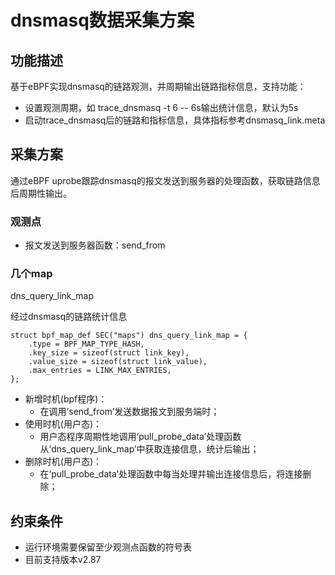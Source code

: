 # dnsmasq数据采集方案

## 功能描述

基于eBPF实现dnsmasq的链路观测，并周期输出链路指标信息，支持功能：

- 设置观测周期，如 trace_dnsmasq -t 6 -- 6s输出统计信息，默认为5s
- 启动trace_dnsmasq后的链路和指标信息，具体指标参考dnsmasq_link.meta

## 采集方案

通过eBPF uprobe跟踪dnsmasq的报文发送到服务器的处理函数，获取链路信息后周期性输出。

### 观测点

- 报文发送到服务器函数：send_from

### 几个map

dns_query_link_map

经过dnsmasq的链路统计信息

```
struct bpf_map_def SEC("maps") dns_query_link_map = {
    .type = BPF_MAP_TYPE_HASH,
    .key_size = sizeof(struct link_key),
    .value_size = sizeof(struct link_value),
    .max_entries = LINK_MAX_ENTRIES,
};
```

- 新增时机(bpf程序)：
  - 在调用‘send_from’发送数据报文到服务端时；
- 使用时机(用户态)：
  - 用户态程序周期性地调用‘pull_probe_data’处理函数从‘dns_query_link_map’中获取连接信息，统计后输出；
- 删除时机(用户态)：
  - 在‘pull_probe_data’处理函数中每当处理并输出连接信息后，将连接删除；

## 约束条件

- 运行环境需要保留至少观测点函数的符号表
- 目前支持版本v2.87
